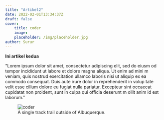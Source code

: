```yaml
---
title: "Artikel2"
date: 2022-02-01T13:34:37Z
draft: false
cover:
    title: coder
    image:
    placeholder: /img/placeholder.jpg
author: Surur
---
```


**Ini artikel kedua**

"Lorem ipsum dolor sit amet, consectetur adipiscing elit, sed do eiusm
od tempor incididunt ut labore et dolore magna aliqua. Ut enim ad mini
m veniam, quis nostrud exercitation ullamco laboris nisi ut aliquip ex
 ea commodo consequat. Duis aute irure dolor in reprehenderit in volup
tate velit esse cillum dolore eu fugiat nulla pariatur. Excepteur sint
 occaecat cupidatat non proident, sunt in culpa qui officia deserunt m
ollit anim id est laborum."

<div class="text-center">
<figure>
 <img src="/img/coder1.jpg" class="img-fluid rounded" alt="coder">
<figcaption>A single track trail outside of Albuquerque.</figcaption></figure>
</div>
